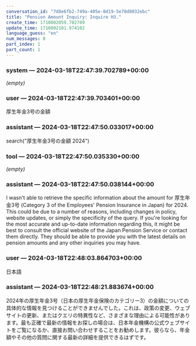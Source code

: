 ```yaml
---
conversation_id: "7d8e6fb2-749a-405e-8d19-5e78d8032ebc"
title: "Pension Amount Inquiry: Inquire H3."
create_time: 1710802059.702789
update_time: 1710802101.974102
language_guess: "en"
num_messages: 8
part_index: 1
part_count: 1
---
```


### system — 2024-03-18T22:47:39.702789+00:00

_(empty)_

### user — 2024-03-18T22:47:39.703401+00:00

厚生年金3号の金額

### assistant — 2024-03-18T22:47:50.033017+00:00

search("厚生年金3号の金額 2024")

### tool — 2024-03-18T22:47:50.035330+00:00

_(empty)_

### assistant — 2024-03-18T22:47:50.038144+00:00

I wasn't able to retrieve the specific information about the amount for 厚生年金3号 (Category 3 of the Employees' Pension Insurance in Japan) for 2024. This could be due to a number of reasons, including changes in policy, website updates, or simply the specificity of the query. If you're looking for the most accurate and up-to-date information regarding this, it might be best to consult the official website of the Japan Pension Service or contact them directly. They should be able to provide you with the latest details on pension amounts and any other inquiries you may have.

### user — 2024-03-18T22:48:03.864703+00:00

日本語

### assistant — 2024-03-18T22:48:21.883674+00:00

2024年の厚生年金3号（日本の厚生年金保険のカテゴリー3）の金額についての具体的な情報を見つけることができませんでした。これは、政策の変更、ウェブサイトの更新、またはクエリの特異性など、さまざまな理由による可能性があります。最も正確で最新の情報をお探しの場合は、日本年金機構の公式ウェブサイトをご覧になるか、直接お問い合わせすることをお勧めします。彼らなら、年金額やその他の質問に関する最新の詳細を提供できるはずです。
